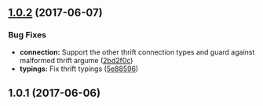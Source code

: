 <a name="1.0.2"></a>
## [1.0.2](https://github.com/graphistry/rxjs-mapd/compare/v1.0.1...v1.0.2) (2017-06-07)


### Bug Fixes

* **connection:** Support the other thrift connection types and guard against malformed thrift argume ([2bd2f0c](https://github.com/graphistry/rxjs-mapd/commit/2bd2f0c))
* **typings:** Fix thrift typings ([5e88596](https://github.com/graphistry/rxjs-mapd/commit/5e88596))



<a name="1.0.1"></a>
## 1.0.1 (2017-06-06)



